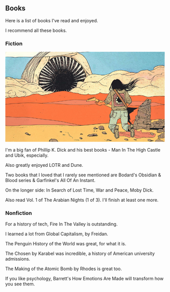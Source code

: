 ## Books

Here is a list of books I've read and enjoyed.

I recommend all these books.

### Fiction


![dune sandworm](dune.png)

I'm a big fan of Phillip K. Dick and his best books - Man In The High Castle and Ubik, especially.

Also greatly enjoyed LOTR and Dune.

Two books that I loved that I rarely see mentioned are Bodard's Obsidian & Blood series & Garfinkel's All Of An Instant.

On the longer side: In Search of Lost Time, War and Peace, Moby Dick.

Also read Vol. 1 of The Arabian Nights (1 of 3). I'll finish at least one more.

### Nonfiction

For a history of tech, Fire In The Valley is outstanding.

I learned a lot from Global Capitalism, by Freidan.

The Penguin History of the World was great, for what it is.

The Chosen by Karabel was incredible, a history of American university admissions.

The Making of the Atomic Bomb by Rhodes is great too.

If you like psychology, Barrett's How Emotions Are Made will transform how you see them.


